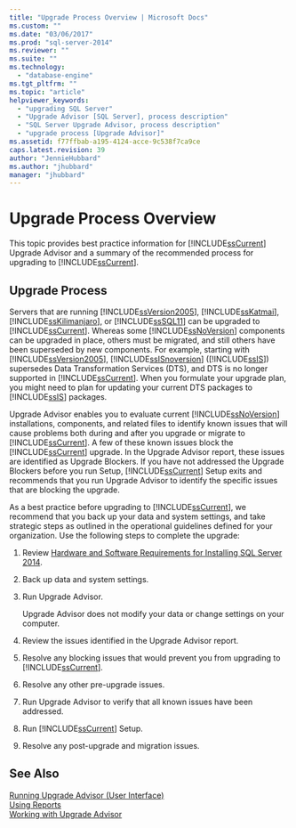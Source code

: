 ```yaml
---
title: "Upgrade Process Overview | Microsoft Docs"
ms.custom: ""
ms.date: "03/06/2017"
ms.prod: "sql-server-2014"
ms.reviewer: ""
ms.suite: ""
ms.technology: 
  - "database-engine"
ms.tgt_pltfrm: ""
ms.topic: "article"
helpviewer_keywords: 
  - "upgrading SQL Server"
  - "Upgrade Advisor [SQL Server], process description"
  - "SQL Server Upgrade Advisor, process description"
  - "upgrade process [Upgrade Advisor]"
ms.assetid: f77ffbab-a195-4124-acce-9c538f7ca9ce
caps.latest.revision: 39
author: "JennieHubbard"
ms.author: "jhubbard"
manager: "jhubbard"
---
```

# Upgrade Process Overview
  This topic provides best practice information for [!INCLUDE[ssCurrent](../../includes/sscurrent-md.md)] Upgrade Advisor and a summary of the recommended process for upgrading to [!INCLUDE[ssCurrent](../../includes/sscurrent-md.md)].  
  
## Upgrade Process  
 Servers that are running [!INCLUDE[ssVersion2005](../../includes/ssversion2005-md.md)], [!INCLUDE[ssKatmai](../../includes/sskatmai-md.md)], [!INCLUDE[ssKilimanjaro](../../includes/sskilimanjaro-md.md)], or [!INCLUDE[ssSQL11](../../includes/sssql11-md.md)] can be upgraded to [!INCLUDE[ssCurrent](../../includes/sscurrent-md.md)]. Whereas some [!INCLUDE[ssNoVersion](../../includes/ssnoversion-md.md)] components can be upgraded in place, others must be migrated, and still others have been superseded by new components. For example, starting with [!INCLUDE[ssVersion2005](../../includes/ssversion2005-md.md)], [!INCLUDE[ssISnoversion](../../includes/ssisnoversion-md.md)] ([!INCLUDE[ssIS](../../includes/ssis-md.md)]) supersedes Data Transformation Services (DTS), and DTS is no longer supported in [!INCLUDE[ssCurrent](../../includes/sscurrent-md.md)]. When you formulate your upgrade plan, you might need to plan for updating your current DTS packages to [!INCLUDE[ssIS](../../includes/ssis-md.md)] packages.  
  
 Upgrade Advisor enables you to evaluate current [!INCLUDE[ssNoVersion](../../includes/ssnoversion-md.md)] installations, components, and related files to identify known issues that will cause problems both during and after you upgrade or migrate to [!INCLUDE[ssCurrent](../../includes/sscurrent-md.md)]. A few of these known issues block the [!INCLUDE[ssCurrent](../../includes/sscurrent-md.md)] upgrade. In the Upgrade Advisor report, these issues are identified as Upgrade Blockers. If you have not addressed the Upgrade Blockers before you run Setup, [!INCLUDE[ssCurrent](../../includes/sscurrent-md.md)] Setup exits and recommends that you run Upgrade Advisor to identify the specific issues that are blocking the upgrade.  
  
 As a best practice before upgrading to [!INCLUDE[ssCurrent](../../includes/sscurrent-md.md)], we recommend that you back up your data and system settings, and take strategic steps as outlined in the operational guidelines defined for your organization. Use the following steps to complete the upgrade:  
  
1.  Review [Hardware and Software Requirements for Installing SQL Server 2014](hardware-and-software-requirements-for-installing-sql-server.md).  
  
2.  Back up data and system settings.  
  
3.  Run Upgrade Advisor.  
  
     Upgrade Advisor does not modify your data or change settings on your computer.  
  
4.  Review the issues identified in the Upgrade Advisor report.  
  
5.  Resolve any blocking issues that would prevent you from upgrading to [!INCLUDE[ssCurrent](../../includes/sscurrent-md.md)].  
  
6.  Resolve any other pre-upgrade issues.  
  
7.  Run Upgrade Advisor to verify that all known issues have been addressed.  
  
8.  Run [!INCLUDE[ssCurrent](../../includes/sscurrent-md.md)] Setup.  
  
9. Resolve any post-upgrade and migration issues.  
  
## See Also  
 [Running Upgrade Advisor &#40;User Interface&#41;](../../../2014/sql-server/install/running-upgrade-advisor-user-interface.md)   
 [Using Reports](../../../2014/sql-server/install/using-reports.md)   
 [Working with Upgrade Advisor](../../../2014/sql-server/install/working-with-upgrade-advisor.md)  
  
  